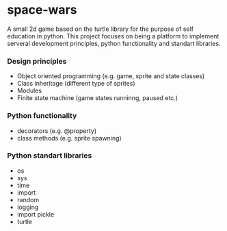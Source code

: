# space-wars
A small 2d game based on the turtle library for the purpose  of self education in python. This project focuses on being a platform to implement serveral development principles, python functionality and standart libraries.

### Design principles
* Object oriented programming (e.g. game, sprite and state classes)
* Class inheritage (different type of sprites)
* Modules
* Finite state machine (game states runninng, paused etc.)

### Python functionality
* decorators (e.g. @property)
* class methods (e.g. sprite spawning)

### Python standart libraries
* os
* sys
* time
* import
* random
* logging
* import pickle
* turtle





